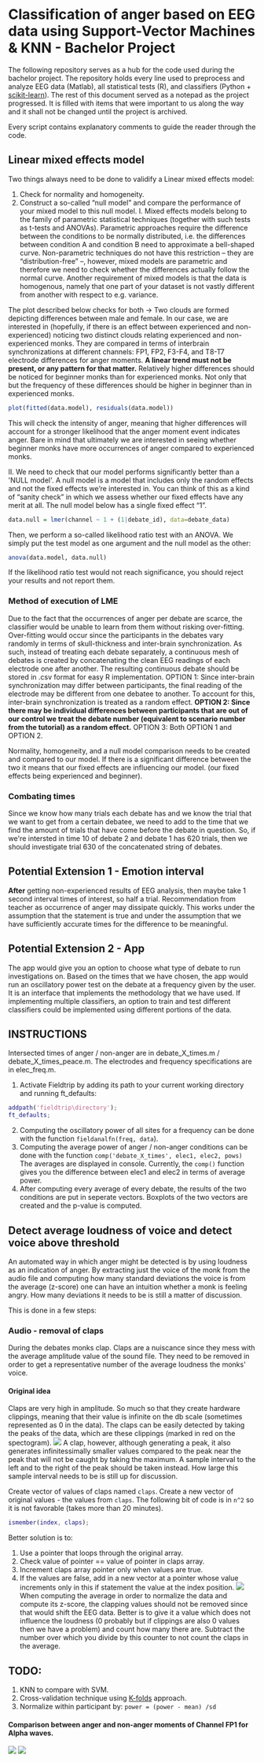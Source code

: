 # Classification of anger based on EEG data using Support-Vector Machines & KNN - Bachelor Project
The following repository serves as a hub for the code used during the bachelor project. The repository holds every line used to preprocess and analyze EEG data (Matlab), all statistical tests (R), and classifiers (Python + [scikit-learn](https://scikit-learn.org/stable/modules/svm.html)). The rest of this document served as a notepad as the project progressed. It is filled with items that were important to us along the way and it shall not be changed until the project is archived.

Every script contains explanatory comments to guide the reader through the code.

## Linear mixed effects model
Two things always need to be done to validify a Linear mixed effects model:
1. Check for normality and homogeneity.
2. Construct a so-called “null model” and compare the performance of your mixed model to this null model.
I. Mixed effects models belong to the family of parametric statistical techniques (together with such tests as t-tests and
ANOVAs). Parametric approaches require the difference between the conditions
to be normally distributed, i.e. the differences between condition A and condition
B need to approximate a bell-shaped curve. Non-parametric techniques do not
have this restriction – they are “distribution-free” –, however, mixed models are
parametric and therefore we need to check whether the differences actually follow
the normal curve. Another requirement of mixed models is that the data is
homogenous, namely that one part of your dataset is not vastly different from
another with respect to e.g. variance.

The plot described below checks for both -> Two clouds are formed depicting differences between male and female.
In our case, we are interested in (hopefully, if there is an effect between experienced and non-experienced) noticing two distinct clouds relating experienced and non-experienced monks.
They are compared in terms of interbrain synchronizations at different channels: FP1, FP2, F3-F4, and T8-T7 electrode differences for anger moments. **A linear trend must not be present, or any pattern for that matter.** Relatively higher differences should be noticed for beginner monks than for experienced monks. Not only that but the frequency of these differences should be higher in beginner than in experienced monks.

```R
plot(fitted(data.model), residuals(data.model))
```
This will check the intensity of anger, meaning that higher differences will account for a stronger likelihood that
the anger moment event indicates anger. Bare in mind that ultimately we are interested in seeing whether beginner monks
have more occurrences of anger compared to experienced monks. 

II. We need to check that our model performs significantly better than a 'NULL model'.
A null model is a model that includes only the random effects and not the fixed effects we’re
interested in. You can think of this as a kind of “sanity check” in which we assess
whether our fixed effects have any merit at all. The null model below has a single
fixed effect “1”.
```R
data.null = lmer(channel ~ 1 + (1|debate_id), data=debate_data)
```
Then, we perform a so-called likelihood ratio test with an ANOVA.
We simply put the test model as one argument and the null model as
the other:

```R
anova(data.model, data.null)
```
If the likelihood ratio test would not reach significance, you should reject your
results and not report them.

### Method of execution of LME
Due to the fact that the occurrences of anger per debate are scarce, the classifier would be unable to learn from them without risking over-fitting. Over-fitting would occur since the participants in the debates vary randomly in terms of skull-thickness and inter-brain synchronization. As such, instead of treating each debate separately, a continuous mesh of debates is created by concatenating the clean EEG readings of each electrode one after another. The resulting continuous debate should be stored in .csv format for easy R implementation.
OPTION 1: Since inter-brain synchronization may differ between participants, the final reading of the electrode may be different from one debatee to another. To account for this, inter-brain synchronization is treated as a random effect.
**OPTION 2: Since there may be individual differences between participants that are out of our control we treat the debate number (equivalent to scenario number from the tutorial) as a random effect.**
OPTION 3: Both OPTION 1 and OPTION 2.

Normality, homogeneity, and a null model comparison needs to be created and compared to our model. If there is a significant difference between the two it means that our fixed effects are influencing our model. (our fixed effects being experienced and beginner).

### Combating times
Since we know how many trials each debate has and we know the trial that we want to get from a certain debatee, we need to add to the time that we find the amount of trials that have come before the debate in question. So, if we're intersted in time 10 of debate 2 and debate 1 has 620 trials, then we should investigate trial 630 of the concatenated string of debates.

## Potential Extension 1 - Emotion interval
**After** getting non-experienced results of EEG analysis, then maybe take 1 second interval times of interest, so half a trial. Recommendation from teacher as occurrence of anger may dissipate quickly. This works under the assumption that the statement is true and under the assumption that we have sufficiently accurate times for the difference to be meaningful. 

## Potential Extension 2 - App
The app would give you an option to choose what type of debate to run investigations on. Based on the times that we have chosen, the app would run an oscillatory power test on the debate at a frequency given by the user. It is an interface that implements the methodology that we have used. If implementing multiple classifiers, an option to train and test different classifiers could be implemented using different portions of the data.

## INSTRUCTIONS

Intersected times of anger / non-anger are in debate_X_times.m / debate_X_times_peace.m. The electrodes and frequency specifications are in elec_freq.m.

1. Activate Fieldtrip by adding its path to your current working directory and running ft_defaults:
```Matlab
addpath('fieldtrip\directory');
ft_defaults;
```
2. Computing the oscillatory power of all sites for a frequency can be done with the function `fieldanalfn(freq, data`).
3. Computing the average power of anger / non-anger conditions can be done with the function `comp('debate_X_times', elec1, elec2, pows)`
The averages are displayed in console. Currently, the `comp()` function gives you the difference between elec1 and elec2 in terms of average power.
4. After computing every average of every debate, the results of the two conditions are put in seperate vectors. Boxplots of the two vectors are created and the p-value is computed.

## Detect average loudness of voice and detect voice above threshold
An automated way in which anger might be detected is by using loudness as an indication of anger. By extracting just the voice of the monk from the audio file and computing how many standard deviations the voice is from the average (z-score) one can have an intuition whether a monk is feeling angry. How many deviations it needs to be is still a matter of discussion.

This is done in a few steps:
### Audio - removal of claps
During the debates monks clap. Claps are a nuiscance since they mess with the average amplitude value of the sound file. They need to be removed in order to get a representative number of the average loudness the monks' voice.
#### Original idea
Claps are very high in amplitude. So much so that they create hardware clippings, meaning that their value is infinite on the db scale (sometimes represented as 0 in the data). The claps can be easily detected by taking the peaks of the data, which are these clippings (marked in red on the spectogram).
![](clippings.png)
A clap, however, although generating a peak, it also generates infinitessimally smaller values compared to the peak near the peak that will not be caught by taking the maximum. A sample interval to the left and to the right of the peak should be taken instead. How large this sample interval needs to be is still up for discussion.

Create vector of values of claps named `claps`.
Create a new vector of original values - the values from `claps`.
The following bit of code is in `n^2` so it is not favorable (takes more than 20 minutes).
```matlab
ismember(index, claps);
```
Better solution is to:
1. Use a pointer that loops through the original array.
2. Check value of pointer == value of pointer in claps array.
3. Increment claps array pointer only when values are true.
4. If the values are false, add in a new vector at a pointer whose value increments only in this if statement the value at the index position.
![](clap_intervals.png)
When computing the average in order to normalize the data and compute its z-score, the clapping values should not be removed since that would shift the EEG data. Better is to give it a value which does not influence the loudness (0 probably but if clippings are also 0 values then we have a problem) and count how many there are. Subtract the number over which you divide by this counter to not count the claps in the average.

## TODO:
1. KNN to compare with SVM.
2. Cross-validation technique using [K-folds](https://scikit-learn.org/stable/modules/cross_validation.html) approach.
3. Normalize within participant by: `power = (power - mean) /sd`

#### Comparison between anger and non-anger moments of Channel FP1 for Alpha waves.
![](fp1anger.png)
![](fp1nonanger.png)
